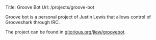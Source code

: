 Title: Groove Bot
Url: /projects/groove-bot

Groove bot is a personal project of Justin Lewis that allows control of
Grooveshark through IRC.

The project can be found in
[gitorious.org/jlew/groovebot](http://gitorious.org/jlew/groovebot).

